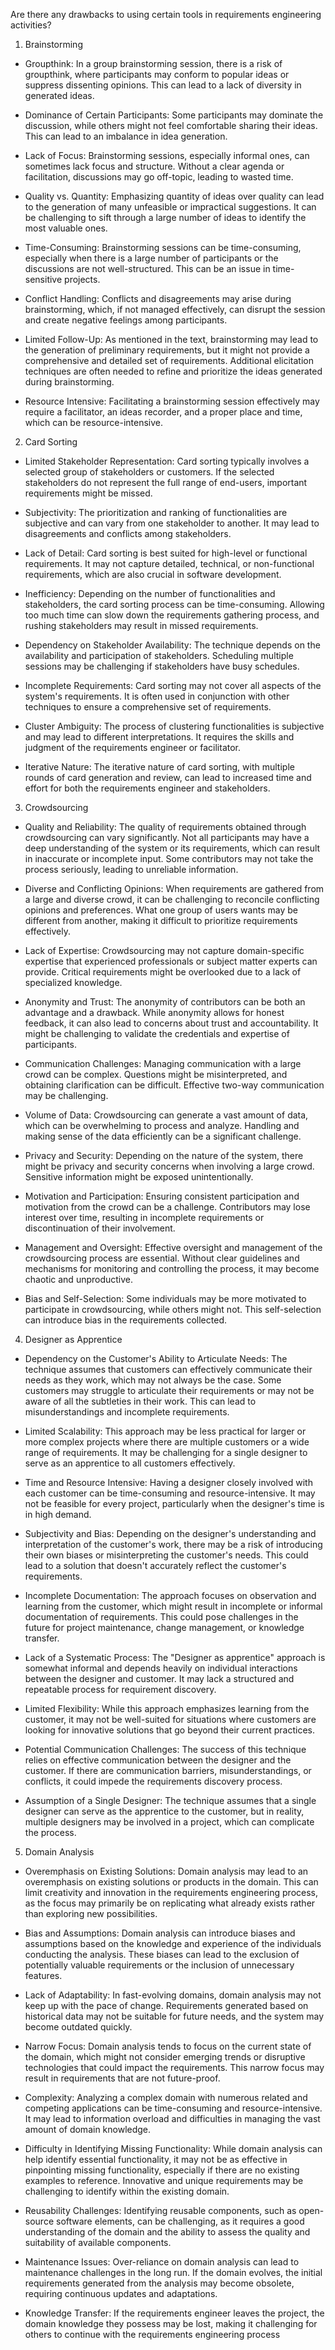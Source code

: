 Are there any drawbacks to using certain tools in requirements engineering activities?

1. Brainstorming

- Groupthink: In a group brainstorming session, there is a risk of groupthink, where participants may conform to popular ideas or suppress dissenting opinions. This can lead to a lack of diversity in generated ideas.

- Dominance of Certain Participants: Some participants may dominate the discussion, while others might not feel comfortable sharing their ideas. This can lead to an imbalance in idea generation.

- Lack of Focus: Brainstorming sessions, especially informal ones, can sometimes lack focus and structure. Without a clear agenda or facilitation, discussions may go off-topic, leading to wasted time.

- Quality vs. Quantity: Emphasizing quantity of ideas over quality can lead to the generation of many unfeasible or impractical suggestions. It can be challenging to sift through a large number of ideas to identify the most valuable ones.

- Time-Consuming: Brainstorming sessions can be time-consuming, especially when there is a large number of participants or the discussions are not well-structured. This can be an issue in time-sensitive projects.

- Conflict Handling: Conflicts and disagreements may arise during brainstorming, which, if not managed effectively, can disrupt the session and create negative feelings among participants.

- Limited Follow-Up: As mentioned in the text, brainstorming may lead to the generation of preliminary requirements, but it might not provide a comprehensive and detailed set of requirements. Additional elicitation techniques are often needed to refine and prioritize the ideas generated during brainstorming.

- Resource Intensive: Facilitating a brainstorming session effectively may require a facilitator, an ideas recorder, and a proper place and time, which can be resource-intensive.

2. Card Sorting

- Limited Stakeholder Representation: Card sorting typically involves a selected group of stakeholders or customers. If the selected stakeholders do not represent the full range of end-users, important requirements might be missed.

- Subjectivity: The prioritization and ranking of functionalities are subjective and can vary from one stakeholder to another. It may lead to disagreements and conflicts among stakeholders.

- Lack of Detail: Card sorting is best suited for high-level or functional requirements. It may not capture detailed, technical, or non-functional requirements, which are also crucial in software development.

- Inefficiency: Depending on the number of functionalities and stakeholders, the card sorting process can be time-consuming. Allowing too much time can slow down the requirements gathering process, and rushing stakeholders may result in missed requirements.

- Dependency on Stakeholder Availability: The technique depends on the availability and participation of stakeholders. Scheduling multiple sessions may be challenging if stakeholders have busy schedules.

- Incomplete Requirements: Card sorting may not cover all aspects of the system's requirements. It is often used in conjunction with other techniques to ensure a comprehensive set of requirements.

- Cluster Ambiguity: The process of clustering functionalities is subjective and may lead to different interpretations. It requires the skills and judgment of the requirements engineer or facilitator.

- Iterative Nature: The iterative nature of card sorting, with multiple rounds of card generation and review, can lead to increased time and effort for both the requirements engineer and stakeholders.

3. Crowdsourcing

- Quality and Reliability: The quality of requirements obtained through crowdsourcing can vary significantly. Not all participants may have a deep understanding of the system or its requirements, which can result in inaccurate or incomplete input. Some contributors may not take the process seriously, leading to unreliable information.

- Diverse and Conflicting Opinions: When requirements are gathered from a large and diverse crowd, it can be challenging to reconcile conflicting opinions and preferences. What one group of users wants may be different from another, making it difficult to prioritize requirements effectively.

- Lack of Expertise: Crowdsourcing may not capture domain-specific expertise that experienced professionals or subject matter experts can provide. Critical requirements might be overlooked due to a lack of specialized knowledge.

- Anonymity and Trust: The anonymity of contributors can be both an advantage and a drawback. While anonymity allows for honest feedback, it can also lead to concerns about trust and accountability. It might be challenging to validate the credentials and expertise of participants.

- Communication Challenges: Managing communication with a large crowd can be complex. Questions might be misinterpreted, and obtaining clarification can be difficult. Effective two-way communication may be challenging.

- Volume of Data: Crowdsourcing can generate a vast amount of data, which can be overwhelming to process and analyze. Handling and making sense of the data efficiently can be a significant challenge.

- Privacy and Security: Depending on the nature of the system, there might be privacy and security concerns when involving a large crowd. Sensitive information might be exposed unintentionally.

- Motivation and Participation: Ensuring consistent participation and motivation from the crowd can be a challenge. Contributors may lose interest over time, resulting in incomplete requirements or discontinuation of their involvement.

- Management and Oversight: Effective oversight and management of the crowdsourcing process are essential. Without clear guidelines and mechanisms for monitoring and controlling the process, it may become chaotic and unproductive.

- Bias and Self-Selection: Some individuals may be more motivated to participate in crowdsourcing, while others might not. This self-selection can introduce bias in the requirements collected.

4. Designer as Apprentice

- Dependency on the Customer's Ability to Articulate Needs: The technique assumes that customers can effectively communicate their needs as they work, which may not always be the case. Some customers may struggle to articulate their requirements or may not be aware of all the subtleties in their work. This can lead to misunderstandings and incomplete requirements.

- Limited Scalability: This approach may be less practical for larger or more complex projects where there are multiple customers or a wide range of requirements. It may be challenging for a single designer to serve as an apprentice to all customers effectively.

- Time and Resource Intensive: Having a designer closely involved with each customer can be time-consuming and resource-intensive. It may not be feasible for every project, particularly when the designer's time is in high demand.

- Subjectivity and Bias: Depending on the designer's understanding and interpretation of the customer's work, there may be a risk of introducing their own biases or misinterpreting the customer's needs. This could lead to a solution that doesn't accurately reflect the customer's requirements.

- Incomplete Documentation: The approach focuses on observation and learning from the customer, which might result in incomplete or informal documentation of requirements. This could pose challenges in the future for project maintenance, change management, or knowledge transfer.

- Lack of a Systematic Process: The "Designer as apprentice" approach is somewhat informal and depends heavily on individual interactions between the designer and customer. It may lack a structured and repeatable process for requirement discovery.

- Limited Flexibility: While this approach emphasizes learning from the customer, it may not be well-suited for situations where customers are looking for innovative solutions that go beyond their current practices.

- Potential Communication Challenges: The success of this technique relies on effective communication between the designer and the customer. If there are communication barriers, misunderstandings, or conflicts, it could impede the requirements discovery process.

- Assumption of a Single Designer: The technique assumes that a single designer can serve as the apprentice to the customer, but in reality, multiple designers may be involved in a project, which can complicate the process.

5. Domain Analysis

- Overemphasis on Existing Solutions: Domain analysis may lead to an overemphasis on existing solutions or products in the domain. This can limit creativity and innovation in the requirements engineering process, as the focus may primarily be on replicating what already exists rather than exploring new possibilities.

- Bias and Assumptions: Domain analysis can introduce biases and assumptions based on the knowledge and experience of the individuals conducting the analysis. These biases can lead to the exclusion of potentially valuable requirements or the inclusion of unnecessary features.

- Lack of Adaptability: In fast-evolving domains, domain analysis may not keep up with the pace of change. Requirements generated based on historical data may not be suitable for future needs, and the system may become outdated quickly.

- Narrow Focus: Domain analysis tends to focus on the current state of the domain, which might not consider emerging trends or disruptive technologies that could impact the requirements. This narrow focus may result in requirements that are not future-proof.

- Complexity: Analyzing a complex domain with numerous related and competing applications can be time-consuming and resource-intensive. It may lead to information overload and difficulties in managing the vast amount of domain knowledge.

- Difficulty in Identifying Missing Functionality: While domain analysis can help identify essential functionality, it may not be as effective in pinpointing missing functionality, especially if there are no existing examples to reference. Innovative and unique requirements may be challenging to identify within the existing domain.

- Reusability Challenges: Identifying reusable components, such as open-source software elements, can be challenging, as it requires a good understanding of the domain and the ability to assess the quality and suitability of available components.

- Maintenance Issues: Over-reliance on domain analysis can lead to maintenance challenges in the long run. If the domain evolves, the initial requirements generated from the analysis may become obsolete, requiring continuous updates and adaptations.

- Knowledge Transfer: If the requirements engineer leaves the project, the domain knowledge they possess may be lost, making it challenging for others to continue with the requirements engineering process